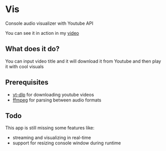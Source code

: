 # Vis
Console audio visualizer with Youtube API

You can see it in action in my [video](https://www.youtube.com/watch?v=gg5kk1sIKPg)

## What does it do?
You can input video title and it will download it from Youtube and then play it with cool visuals

## Prerequisites
* [yt-dlp](https://github.com/yt-dlp/yt-dlp) for downloading youtube videos
* [ffmpeg](https://ffmpeg.org) for parsing between audio formats

## Todo
This app is still missing some features like:
* streaming and visualizing in real-time
* support for resizing console window during runtime